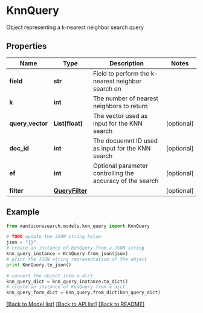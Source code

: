 # KnnQuery

Object representing a k-nearest neighbor search query

## Properties

Name | Type | Description | Notes
------------ | ------------- | ------------- | -------------
**field** | **str** | Field to perform the k-nearest neighbor search on | 
**k** | **int** | The number of nearest neighbors to return | 
**query_vector** | **List[float]** | The vector used as input for the KNN search | [optional] 
**doc_id** | **int** | The docuemnt ID used as input for the KNN search | [optional] 
**ef** | **int** | Optional parameter controlling the accuracy of the search | [optional] 
**filter** | [**QueryFilter**](QueryFilter.md) |  | [optional] 

## Example

```python
from manticoresearch.models.knn_query import KnnQuery

# TODO update the JSON string below
json = "{}"
# create an instance of KnnQuery from a JSON string
knn_query_instance = KnnQuery.from_json(json)
# print the JSON string representation of the object
print KnnQuery.to_json()

# convert the object into a dict
knn_query_dict = knn_query_instance.to_dict()
# create an instance of KnnQuery from a dict
knn_query_form_dict = knn_query.from_dict(knn_query_dict)
```
[[Back to Model list]](../README.md#documentation-for-models) [[Back to API list]](../README.md#documentation-for-api-endpoints) [[Back to README]](../README.md)


